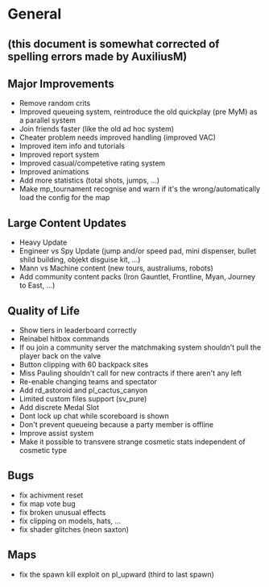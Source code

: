 # General 
## (this document is somewhat corrected of spelling errors made by AuxiliusM)

## Major Improvements
- Remove random crits
- Improved queueing system, reintroduce the old quickplay (pre MyM) as a parallel system
- Join friends faster (like the old ad hoc system)
- Cheater problem needs improved handling (improved VAC)
- Improved item info and tutorials
- Improved report system 
- Improved casual/competetive rating system
- Improved animations
- Add more statistics (total shots, jumps, ...)
- Make mp_tournament recognise and warn if it's the wrong/automatically load the config for the map

## Large Content Updates
- Heavy Update
- Engineer vs Spy Update (jump and/or speed pad, mini dispenser, bullet shild building, objekt disguise kit, ...)
- Mann vs Machine content (new tours, australiums, robots)
- Add community content packs (Iron Gauntlet, Frontline, Myan, Journey to East, ...)

## Quality of Life
- Show tiers in leaderboard correctly
- Reinabel hitbox commands
- If ou join a community server the matchmaking system shouldn't pull the player back on the valve
- Button clipping with 60 backpack sites
- Miss Pauling shouldn't call for new contracts if there aren't any left
- Re-enable changing teams and spectator
- Add rd_astoroid and pl_cactus_canyon
- Limited custom files support (sv_pure)
- Add discrete Medal Slot
- Dont lock up chat while scoreboard is shown
- Don't prevent queueing because a party member is offline
- Improve assist system
- Make it possible to transvere strange cosmetic stats independent of cosmetic type

## Bugs
- fix achivment reset
- fix map vote bug
- fix broken unusual effects
- fix clipping on models, hats, ... 
- fix shader glitches (neon saxton)

## Maps
- fix the spawn kill exploit on pl_upward (third to last spawn)
